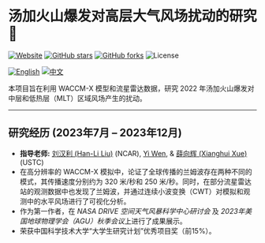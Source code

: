 # 汤加火山爆发对高层大气风场扰动的研究 🌋
[![Website](https://img.shields.io/website?url=https%3A//ktwu01.github.io/Tonga-wind-2022)](https://ktwu01.github.io/Tonga-wind-2022/) [![GitHub stars](https://img.shields.io/github/stars/ktwu01/Tonga-wind-2022)](https://github.com/ktwu01/Tonga-wind-2022) [![GitHub forks](https://img.shields.io/github/forks/ktwu01/Tonga-wind-2022)](https://github.com/ktwu01/Tonga-wind-2022/fork) ![License](https://img.shields.io/badge/License-CC%20BY--NC--ND%204.0-lightgrey.svg)

[![English](https://img.shields.io/badge/lang-English-blue.svg)](README.md) [![中文](https://img.shields.io/badge/lang-中文-brown.svg)](README.CN.md)

本项目旨在利用 WACCM-X 模型和流星雷达数据，研究 2022 年汤加火山爆发对中层和低热层（MLT）区域风场产生的扰动。

---

## 研究经历 (2023年7月 – 2023年12月)

*   **指导老师:** [刘汉利 (Han-Li Liu)](https://scholar.google.com/citations?user=m69-xGcAAAAJ&hl=en) (NCAR), [Yi Wen](https://www.scopus.com/authid/detail.uri?authorId=57162229500), & [薛向辉 (Xianghui Xue)](https://www.scopus.com/authid/detail.uri?authorId=16023556800) (USTC)
*   在高分辨率的 WACCM-X 模拟中，论证了全球传播的兰姆波存在两种不同的模式，其传播速度分别约为 320 米/秒和 250 米/秒。同时，在部分流星雷达站的观测数据中也发现了兰姆波，并通过连续小波变换（CWT）对模拟和观测中的水平风场进行了可视化分析。
*   作为第一作者，在 *NASA DRIVE 空间天气风暴科学中心研讨会* 及 *2023年美国地球物理学会（AGU）秋季会议*上进行了成果展示。
*   荣获中国科学技术大学“大学生研究计划”优秀项目奖（前15%）。 
